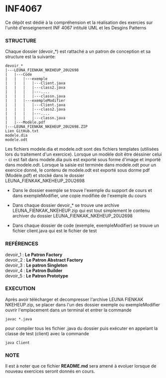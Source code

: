 # INF4067

Ce dépôt est dédié à la compréhension et la réalisation des exercies sur l'unité d'enseignement INF 4067 intitulé UML et les Desgins Patterns

### STRUCTURE

Chaque dossier (devoir_*) est rattaché a un patron de conception et sa structure est la suivante:

  ```
  devoir_*
  |---LEUNA_FIENKAK_NKEHEUP_20U2698 
  |   |---Code  
  |   |   |---exemple  
  |   |   |   |---Client.java  
  |   |   |   |---class2.java  
  |   |   |   |---....  
  |   |   |   |---classn.java  
  |   |   |---exempleModifier  
  |   |   |   |---Client.java  
  |   |   |   |---class2.java  
  |   |   |   |---....  
  |   |   |   |---classn.java  
  |   |---Modèle.pdf  
  |---LEUNA_FIENKAK_NKEHEUP_20U2698.ZIP  
  Lien GitHub.txt  
  modele.dia
  modele.odt
 ```
Les fichiers modele.dia et modele.odt sont des fichiers templates (utilisées lors du traitement d'un exercice). Lorsque un modèle doit être déssiner
celui - ci est fait dans modele.dia puis est exporté sous forme d'image et importé dans modele.odt. Lorsque la saisie est terminée dans modele.odt pour un exercice donné,
le contenu de modele.odt est exporté sous dorme pdf (Modèle.pdf) et stocké dans le dossier LEUNA_FIENKAK_NKEHEUP_20U2698

- Dans le dossier exemple se trouve l'exemple du support de cours et dans exempleModifier, une copie modifiée de l'exemple du cours

- Dans chaque dossier devoir_* se trouve une archive LEUNA_FIENKAK_NKEHEUP.zip qui est tout simplement le contenu archiver du dossier LEUNA_FIENKAK_NKEHEUP_20U2698

- Dans chaque dossier de code (exemple, exempleModifier) se trouve un fichier client.java qui est le fichier de test

### REFÉRENCES

devoir_1  : **Le Patron Factory**  
devoir_2  : **Le Patron Abstract Factory**  
devoir_3  : **Le patron Singleton**  
devoir_4  : **Le Patron Builder**  
devoir_5  : **Le Patron Prototype**

### EXECUTION

Après avoir télécharger et decompresser l'archive LEUNA FIENKAK NKEHEUP.zip, se placer dans l'un des dossier exemple ou exempleModifier
ouvrir l'emplacement dans un terminal et entrer la commande
 ```
javac *.java
 ```
pour compiler tous les fichier .java du dossier
puis exécuter en appelant la classe de test (client) avec la commande 
```
java Client
 ```

### NOTE

Il est à noter que ce fichier **README.md** sera amené à evoluer lorsque de nouveau exercices seront donnés en cours.
